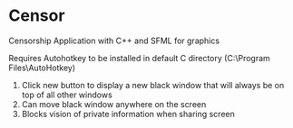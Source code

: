 # Censor
Censorship Application with C++ and SFML for graphics

Requires Autohotkey to be installed in default C directory (C:\Program Files\AutoHotkey)

1. Click new button to display a new black window that will always be on top of all other windows
2. Can move black window anywhere on the screen
3. Blocks vision of private information when sharing screen
